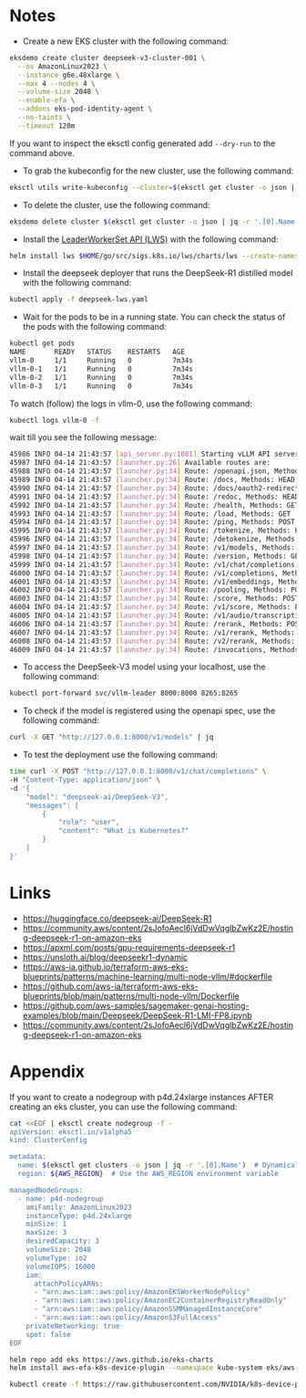 Notes
=====

- Create a new EKS cluster with the following command:
```bash
eksdemo create cluster deepseek-v3-cluster-001 \
  --os AmazonLinux2023 \
  --instance g6e.48xlarge \
  --max 4 --nodes 4 \
  --volume-size 2048 \
  --enable-efa \
  --addons eks-pod-identity-agent \
  --no-taints \
  --timeout 120m
```
If you want to inspect the eksctl config generated add `--dry-run` to the command above.

- To grab the kubeconfig for the new cluster, use the following command:
```bash
eksctl utils write-kubeconfig --cluster=$(eksctl get cluster -o json | jq -r '.[0].Name')
```
- To delete the cluster, use the following command:
```bash
eksdemo delete cluster $(eksctl get cluster -o json | jq -r '.[0].Name')
```
- Install the [LeaderWorkerSet API (LWS)](https://github.com/kubernetes-sigs/lws) with the following command:
```bash
helm install lws $HOME/go/src/sigs.k8s.io/lws/charts/lws --create-namespace --namespace lws-system
```

- Install the deepseek deployer that runs the DeepSeek-R1 distilled model with the following command:
```bash
kubectl apply -f deepseek-lws.yaml
```

- Wait for the pods to be in a running state. You can check the status of the pods with the following command:
```bash
kubectl get pods
NAME       READY   STATUS    RESTARTS   AGE
vllm-0     1/1     Running   0          7m34s
vllm-0-1   1/1     Running   0          7m34s
vllm-0-2   1/1     Running   0          7m34s
vllm-0-3   1/1     Running   0          7m34s
```

To watch (follow) the logs in vllm-0, use the following command:
```bash
kubectl logs vllm-0 -f
```

wait till you see the following message:
```bash
45986 INFO 04-14 21:43:57 [api_server.py:1081] Starting vLLM API server on http://0.0.0.0:8000
45987 INFO 04-14 21:43:57 [launcher.py:26] Available routes are:
45988 INFO 04-14 21:43:57 [launcher.py:34] Route: /openapi.json, Methods: HEAD, GET
45989 INFO 04-14 21:43:57 [launcher.py:34] Route: /docs, Methods: HEAD, GET
45990 INFO 04-14 21:43:57 [launcher.py:34] Route: /docs/oauth2-redirect, Methods: HEAD, GET
45991 INFO 04-14 21:43:57 [launcher.py:34] Route: /redoc, Methods: HEAD, GET
45992 INFO 04-14 21:43:57 [launcher.py:34] Route: /health, Methods: GET
45993 INFO 04-14 21:43:57 [launcher.py:34] Route: /load, Methods: GET
45994 INFO 04-14 21:43:57 [launcher.py:34] Route: /ping, Methods: POST, GET
45995 INFO 04-14 21:43:57 [launcher.py:34] Route: /tokenize, Methods: POST
45996 INFO 04-14 21:43:57 [launcher.py:34] Route: /detokenize, Methods: POST
45997 INFO 04-14 21:43:57 [launcher.py:34] Route: /v1/models, Methods: GET
45998 INFO 04-14 21:43:57 [launcher.py:34] Route: /version, Methods: GET
45999 INFO 04-14 21:43:57 [launcher.py:34] Route: /v1/chat/completions, Methods: POST
46000 INFO 04-14 21:43:57 [launcher.py:34] Route: /v1/completions, Methods: POST
46001 INFO 04-14 21:43:57 [launcher.py:34] Route: /v1/embeddings, Methods: POST
46002 INFO 04-14 21:43:57 [launcher.py:34] Route: /pooling, Methods: POST
46003 INFO 04-14 21:43:57 [launcher.py:34] Route: /score, Methods: POST
46004 INFO 04-14 21:43:57 [launcher.py:34] Route: /v1/score, Methods: POST
46005 INFO 04-14 21:43:57 [launcher.py:34] Route: /v1/audio/transcriptions, Methods: POST
46006 INFO 04-14 21:43:57 [launcher.py:34] Route: /rerank, Methods: POST
46007 INFO 04-14 21:43:57 [launcher.py:34] Route: /v1/rerank, Methods: POST
46008 INFO 04-14 21:43:57 [launcher.py:34] Route: /v2/rerank, Methods: POST
46009 INFO 04-14 21:43:57 [launcher.py:34] Route: /invocations, Methods: POST
```

- To access the DeepSeek-V3 model using your localhost, use the following command:
```bash
kubectl port-forward svc/vllm-leader 8000:8000 8265:8265
```

- To check if the model is registered using the openapi spec, use the following command:
```bash
curl -X GET "http://127.0.0.1:8000/v1/models" | jq
```

- To test the deployment use the following command:
```bash
time curl -X POST "http://127.0.0.1:8000/v1/chat/completions" \
-H "Content-Type: application/json" \
-d '{
    "model": "deepseek-ai/DeepSeek-V3",
    "messages": [
        {
            "role": "user",
            "content": "What is Kubernetes?"
        }
    ]
}'
```

Links
=====
- https://huggingface.co/deepseek-ai/DeepSeek-R1
- https://community.aws/content/2sJofoAecl6jVdDwVqglbZwKz2E/hosting-deepseek-r1-on-amazon-eks
- https://apxml.com/posts/gpu-requirements-deepseek-r1
- https://unsloth.ai/blog/deepseekr1-dynamic
- https://aws-ia.github.io/terraform-aws-eks-blueprints/patterns/machine-learning/multi-node-vllm/#dockerfile
- https://github.com/aws-ia/terraform-aws-eks-blueprints/blob/main/patterns/multi-node-vllm/Dockerfile
- https://github.com/aws-samples/sagemaker-genai-hosting-examples/blob/main/Deepseek/DeepSeek-R1-LMI-FP8.ipynb
- https://community.aws/content/2sJofoAecl6jVdDwVqglbZwKz2E/hosting-deepseek-r1-on-amazon-eks

Appendix
========

If you want to create a nodegroup with p4d.24xlarge instances AFTER creating an eks cluster, you can use the following command:

```bash
cat <<EOF | eksctl create nodegroup -f -
apiVersion: eksctl.io/v1alpha5
kind: ClusterConfig

metadata:
  name: $(eksctl get clusters -o json | jq -r '.[0].Name')  # Dynamically pick the first cluster
  region: ${AWS_REGION}  # Use the AWS_REGION environment variable

managedNodeGroups:
  - name: p4d-nodegroup
    amiFamily: AmazonLinux2023
    instanceType: p4d.24xlarge
    minSize: 1
    maxSize: 3
    desiredCapacity: 3
    volumeSize: 2048
    volumeType: io2
    volumeIOPS: 16000
    iam:
      attachPolicyARNs:
      - "arn:aws:iam::aws:policy/AmazonEKSWorkerNodePolicy"
      - "arn:aws:iam::aws:policy/AmazonEC2ContainerRegistryReadOnly"
      - "arn:aws:iam::aws:policy/AmazonSSMManagedInstanceCore"
      - "arn:aws:iam::aws:policy/AmazonS3FullAccess"
    privateNetworking: true
    spot: false
EOF
```

```bash
helm repo add eks https://aws.github.io/eks-charts
helm install aws-efa-k8s-device-plugin --namespace kube-system eks/aws-efa-k8s-device-plugin
```

```bash
kubectl create -f https://raw.githubusercontent.com/NVIDIA/k8s-device-plugin/v0.17.0/deployments/static/nvidia-device-plugin.yml
```
